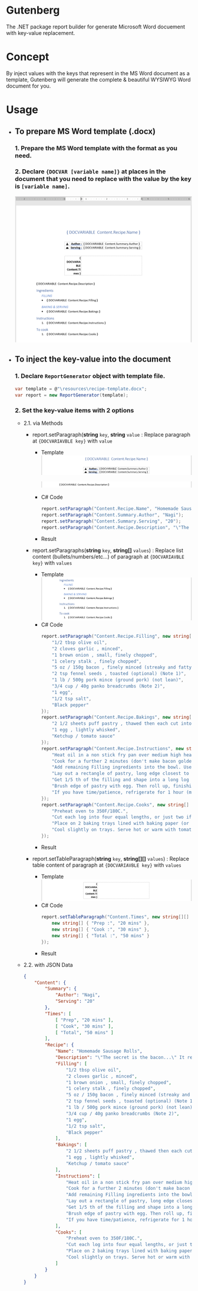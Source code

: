 # Gutenberg
The .NET package report builder for generate Microsoft Word docuement with key-value replacement.

# Concept
By inject values with the keys that represent in the MS Word document as a template, 
Gutenberg will generate the complete & beautiful WYSIWYG Word document for you.

# Usage
* ## To prepare MS Word template (.docx)
  ### 1. Prepare the MS Word template with the format as you need.
  ### 2. Declare `{DOCVAR [variable name]}` at places in the document that you need to replace with the value by the key is `[variable name]`.

  ![to-prepare-template](./resources/images/to-prepare-template.png)

* ## To inject the key-value into the document
    ### 1. Declare `ReportGenerator` object with template file.
    ```c#
    var template = @"\resources\recipe-template.docx";
    var report = new ReportGenerator(template);
    ```
    ### 2. Set the key-value items with 2 options
    * 2.1. via Methods
        * report.setParagraph(**string** `key`, **string** `value` : Replace paragraph at `{DOCVARIAVBLE key}` with `value`
            * Template
                ![report-set-paragraph-01](./resources/images/report-set-paragraph-01.png)

                ![report-set-paragraph-02](./resources/images/report-set-paragraph-02.png)
            * C# Code
                ```c#
                report.setParagraph("Content.Recipe.Name", "Homemade Sausage Rolls");
                report.setParagraph("Content.Summary.Author", "Nagi");
                report.setParagraph("Content.Summary.Serving", "20");
                report.setParagraph("Content.Recipe.Description", "\"The secret is the bacon...\" It really takes this sausage roll to another level! Also, sautéing the onion and celery before mixing into the filling makes it sweet and more moist than the usual. The addition of fennel adds an extra burst of flavour (optional) - pork and fennel are great mates - and using panko instead of normal breadcrumbs also contributes to making the filling of this sausage roll so moist.");
                ```
            * Result
        * report.setParagraphs(**string** `key`, **string[]** `values`) : Replace list content (bullets/numbers/etc...) of paragraph at `{DOCVARIAVBLE key}` with `values`
            * Template
                ![report-set-paragraphs](./resources/images/report-set-paragraphs.png)
            * C# Code
                ```c#
                report.setParagraph("Content.Recipe.Filling", new string[] {
                    "1/2 tbsp olive oil", 
                    "2 cloves garlic , minced",
                    "1 brown onion , small, finely chopped",
                    "1 celery stalk , finely chopped",
                    "5 oz / 150g bacon , finely minced (streaky and fatty, not the lean stuff!)",
                    "2 tsp fennel seeds , toasted (optional) (Note 1)",
                    "1 lb / 500g pork mince (ground pork) (not lean)",
                    "3/4 cup / 40g panko breadcrumbs (Note 2)",
                    "1 egg",
                    "1/2 tsp salt",
                    "Black pepper"
                });
                report.setParagraph("Content.Recipe.Bakings", new string[] {
                    "2 1/2 sheets puff pastry , thawed then each cut into half (Note 3)",
                    "1 egg , lightly whisked",
                    "Ketchup / tomato sauce"
                });
                report.setParagraph("Content.Recipe.Instructions", new string[] {
                    "Heat oil in a non stick fry pan over medium high heat. Sauté garlic, onion & celery for 2 minutes, then add bacon.",
                    "Cook for a further 2 minutes (don't make bacon golden) then transfer to bowl and allow to cool for 10 minutes.",
                    "Add remaining Filling ingredients into the bowl. Use your hands to mix well.",
                    "Lay out a rectangle of pastry, long edge closest to you. Brush egg along one long edge.",
                    "Get 1/5 th of the filling and shape into a long log shape down the middle of the pastry. Ensure the meat is tight and compact, without gaps.",
                    "Brush edge of pastry with egg. Then roll up, finishing with the seam side down.\nRoll up, sealing on the edge with egg wash on it .",
                    "If you have time/patience, refrigerate for 1 hour (makes it easier/neater to cut)"
                });
                report.setParagraph("Content.Recipe.Cooks", new string[] {
                    "Preheat oven to 350F/180C.",
                    "Cut each log into four equal lengths, or just two if you want full size sausage rolls. Brush with egg.",
                    "Place on 2 baking trays lined with baking paper (or sprayed with oil). Bake for 30 - 35 minutes in total, swapping tray shelves at 20 minutes, or until the pastry is deep golden brown. (Note: The filling will still look pink because of the bacon, but it's easy to tell from texture that it's cooked)",
                    "Cool slightly on trays. Serve hot or warm with tomato sauce or ketchup!"
                });
                ```
            * Result
            
        * report.setTableParagraph(**string** `key`, **string[][]** `values`) : Replace table content of paragraph at `{DOCVARIAVBLE key}` with `values`
            * Template
                ![report-set-table](./resources/images/report-set-table.png)
            * C# Code
                ```c#
                report.setTableParagraph("Content.Times", new string[][] {
                    new string[] { "Prep :", "20 mins" },
                    new string[] { "Cook :", "30 mins" },
                    new string[] { "Total :", "50 mins" }
                });
                ```
            * Result

    * 2.2. with JSON Data
        ```json
        {
            "Content": {
                "Summary": {
                    "Author": "Nagi",
                    "Serving": "20"
                },
                "Times": [
                    [ "Prep", "20 mins" ],
                    [ "Cook", "30 mins" ],
                    [ "Total", "50 mins" ]
                ],
                "Recipe": {
                    "Name": "Homemade Sausage Rolls",
                    "Description": "\"The secret is the bacon...\" It really takes this sausage roll to another level! Also, sautéing the onion and celery before mixing into the filling makes it sweet and more moist than the usual. The addition of fennel adds an extra burst of flavour (optional) - pork and fennel are great mates - and using panko instead of normal breadcrumbs also contributes to making the filling of this sausage roll so moist.",
                    "Filling": [
                        "1/2 tbsp olive oil", 
                        "2 cloves garlic , minced",
                        "1 brown onion , small, finely chopped",
                        "1 celery stalk , finely chopped",
                        "5 oz / 150g bacon , finely minced (streaky and fatty, not the lean stuff!)",
                        "2 tsp fennel seeds , toasted (optional) (Note 1)",
                        "1 lb / 500g pork mince (ground pork) (not lean)",
                        "3/4 cup / 40g panko breadcrumbs (Note 2)",
                        "1 egg",
                        "1/2 tsp salt",
                        "Black pepper"
                    ],
                    "Bakings": [
                        "2 1/2 sheets puff pastry , thawed then each cut into half (Note 3)",
                        "1 egg , lightly whisked",
                        "Ketchup / tomato sauce"
                    ],
                    "Instructions": [
                        "Heat oil in a non stick fry pan over medium high heat. Sauté garlic, onion & celery for 2 minutes, then add bacon.",
                        "Cook for a further 2 minutes (don't make bacon golden) then transfer to bowl and allow to cool for 10 minutes.",
                        "Add remaining Filling ingredients into the bowl. Use your hands to mix well.",
                        "Lay out a rectangle of pastry, long edge closest to you. Brush egg along one long edge.",
                        "Get 1/5 th of the filling and shape into a long log shape down the middle of the pastry. Ensure the meat is tight and compact, without gaps.",
                        "Brush edge of pastry with egg. Then roll up, finishing with the seam side down.\nRoll up, sealing on the edge with egg wash on it .",
                        "If you have time/patience, refrigerate for 1 hour (makes it easier/neater to cut)"
                    ],
                    "Cooks": [
                        "Preheat oven to 350F/180C.",
                        "Cut each log into four equal lengths, or just two if you want full size sausage rolls. Brush with egg.",
                        "Place on 2 baking trays lined with baking paper (or sprayed with oil). Bake for 30 - 35 minutes in total, swapping tray shelves at 20 minutes, or until the pastry is deep golden brown. (Note: The filling will still look pink because of the bacon, but it's easy to tell from texture that it's cooked)",
                        "Cool slightly on trays. Serve hot or warm with tomato sauce or ketchup!"
                    ]
                }
            }
        }
        ```
